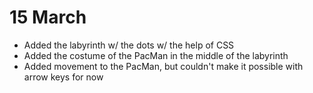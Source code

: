 # 15 March

* Added the labyrinth w/ the dots w/ the help of CSS
* Added the costume of the PacMan in the middle of the labyrinth
* Added movement to the PacMan, but couldn't make it possible with arrow keys for now